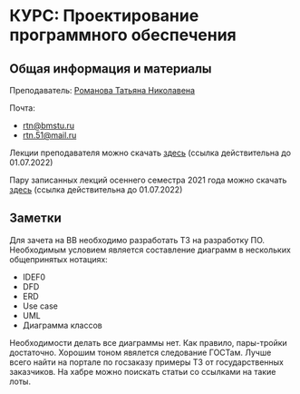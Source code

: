 # КУРС: Проектирование программного обеспечения

## Общая информация и материалы

Преподаватель: [Романова Татьяна Николавена][1]

Почта:

- rtn@bmstu.ru
- rtn.51@mail.ru

Лекции преподавателя можно скачать [здесь][2] (ссылка действительна до 01.07.2022)

Пару записанных лекций осеннего семестра 2021 года можно скачать [здесь][3] (ссылка действительна до 01.07.2022)

## Заметки

Для зачета на ВВ необходимо разработать ТЗ на разработку ПО. Необходимым условием является составление диаграмм в нескольких общепринятых нотациях:

- IDEF0
- DFD
- ERD
- Use case
- UML
- Диаграмма классов

Необходимости делать все диаграммы нет. Как правило, пары-тройки достаточно. Хорошим тоном явялется следование ГОСТам. Лучше всего найти на портале по госзаказу примеры ТЗ от государственных заказчиков. На хабре можно поискать статьи со ссылками на такие лоты.

[1]: https://wwv.bmstu.ru/ps/~rtn/
[2]: https://1drv.ms/w/s!AnleQw_T68Wwjd81VXfzcXnE_SbyMA?e=G2z9oj
[3]: https://1drv.ms/w/s!AnleQw_T68WwjeB-MdPiy_XDkJbO5A?e=ep3P9g

